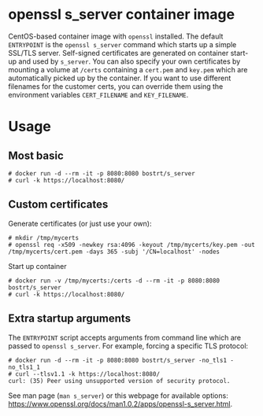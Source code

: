 # openssl s_server container image

CentOS-based container image with `openssl` installed. The default `ENTRYPOINT` is the `openssl s_server`
command which starts up a simple SSL/TLS server. Self-signed certificates are generated on container start-up and 
used by `s_server`. You can also specify your own certificates by mounting a volume at `/certs` containing a 
`cert.pem` and `key.pem` which are automatically picked up by the container. If you want to use different filenames
for the customer certs, you can override them using the environment variables `CERT_FILENAME` and `KEY_FILENAME`.

# Usage

## Most basic

```
# docker run -d --rm -it -p 8080:8080 bostrt/s_server
# curl -k https://localhost:8080/
```

## Custom certificates

Generate certificates (or just use your own):
```
# mkdir /tmp/mycerts
# openssl req -x509 -newkey rsa:4096 -keyout /tmp/mycerts/key.pem -out /tmp/mycerts/cert.pem -days 365 -subj '/CN=localhost' -nodes
```

Start up container
```
# docker run -v /tmp/mycerts:/certs -d --rm -it -p 8080:8080 bostrt/s_server
# curl -k https://localhost:8080/
```

## Extra startup arguments

The `ENTRYPOINT` script accepts arguments from command line which are passed to `openssl s_server`. For example, forcing a specific TLS protocol:
```
# docker run -d --rm -it -p 8080:8080 bostrt/s_server -no_tls1 -no_tls1_1
# curl --tlsv1.1 -k https://localhost:8080/
curl: (35) Peer using unsupported version of security protocol.
```

See man page (`man s_server`) or this webpage for available options: <https://www.openssl.org/docs/man1.0.2/apps/openssl-s_server.html>.
